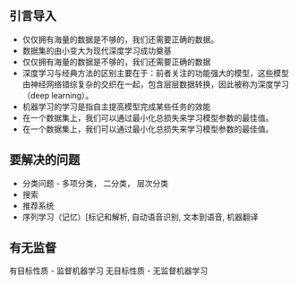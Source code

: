  ## 引言导入
 - 仅仅拥有海量的数据是不够的，我们还需要正确的数据。
 - 数据集的由小变大为现代深度学习成功奠基
 - 仅仅拥有海量的数据是不够的，我们还需要正确的数据
 - 深度学习与经典方法的区别主要在于：前者关注的功能强大的模型，这些模型由神经网络错综复杂的交织在一起，包含层层数据转换，因此被称为深度学习（deep learning）。
 - 机器学习的学习是指自主提高模型完成某些任务的效能
 - 在一个数据集上，我们可以通过最小化总损失来学习模型参数的最佳值。
 - 在一个数据集上，我们可以通过最小化总损失来学习模型参数的最佳值。
## 要解决的问题
 - 分类问题 - 多项分类， 二分类， 层次分类
 - 搜索
 - 推荐系统
 - 序列学习（记忆）[标记和解析, 自动语音识别, 文本到语音, 机器翻译
## 有无监督
有目标性质 - 监督机器学习
无目标性质 - 无监督机器学习

<!--stackedit_data:
eyJoaXN0b3J5IjpbLTIxMDAyNzE0NzMsLTEyMDUyNTk0NDYsLT
gwNjYzMjU4MSw2MDAwNTQ5NTcsODM4Mzc5MDY5LC0xMzUzMTUz
MzIxLC0zNjYwNjI4ODJdfQ==
-->